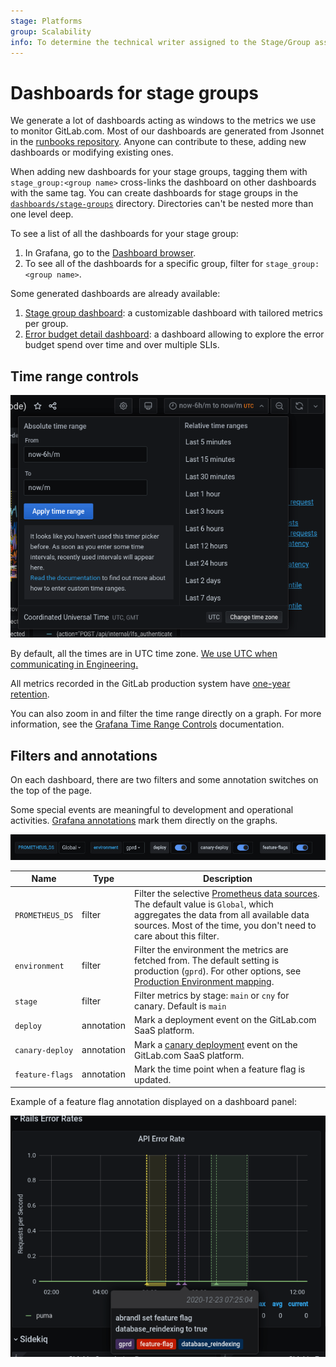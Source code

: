 ```yaml
---
stage: Platforms
group: Scalability
info: To determine the technical writer assigned to the Stage/Group associated with this page, see https://about.gitlab.com/handbook/product/ux/technical-writing/#assignments
---
```


# Dashboards for stage groups

We generate a lot of dashboards acting as windows to the metrics we
use to monitor GitLab.com. Most of our dashboards are generated from
Jsonnet in the
[runbooks repository](https://gitlab.com/gitlab-com/runbooks/-/tree/master/dashboards#dashboard-source).
Anyone can contribute to these, adding new dashboards or modifying
existing ones.

When adding new dashboards for your stage groups, tagging them with
`stage_group:<group name>` cross-links the dashboard on other
dashboards with the same tag. You can create dashboards for stage groups
in the [`dashboards/stage-groups`](https://gitlab.com/gitlab-com/runbooks/-/tree/master/dashboards/stage-groups)
directory. Directories can't be nested more than one level deep.

To see a list of all the dashboards for your stage group:

1. In Grafana, go to the [Dashboard browser](https://dashboards.gitlab.net/dashboards?tag=stage-groups).
1. To see all of the dashboards for a specific group, filter for `stage_group:<group name>`.

Some generated dashboards are already available:

1. [Stage group dashboard](stage_group_dashboard.md): a customizable
   dashboard with tailored metrics per group.
1. [Error budget detail dashboard](error_budget_detail.md): a
   dashboard allowing to explore the error budget spend over time and
   over multiple SLIs.

## Time range controls

![Default time filter](img/stage_group_dashboards_time_filter.png)

By default, all the times are in UTC time zone.
[We use UTC when communicating in Engineering.](https://about.gitlab.com/handbook/communication/#writing-style-guidelines)

All metrics recorded in the GitLab production system have
[one-year retention](https://gitlab.com/gitlab-cookbooks/gitlab-prometheus/-/blob/31526b03fef823e2f9b3cda7c75dcd28a12418a3/attributes/prometheus.rb#L40).

You can also zoom in and filter the time range directly on a graph. For more information, see the
[Grafana Time Range Controls](https://grafana.com/docs/grafana/latest/dashboards/use-dashboards/#set-dashboard-time-range)
documentation.

## Filters and annotations

On each dashboard, there are two filters and some annotation switches on the top of the page.

Some special events are meaningful to development and operational activities.
[Grafana annotations](https://grafana.com/docs/grafana/latest/dashboards/build-dashboards/annotate-visualizations/) mark them
directly on the graphs.

![Filters and annotations](img/stage_group_dashboards_filters.png)

| Name            | Type       | Description |
| --------------- | ---------- | ----------- |
| `PROMETHEUS_DS` | filter     | Filter the selective [Prometheus data sources](https://about.gitlab.com/handbook/engineering/monitoring/#prometheus). The default value is `Global`, which aggregates the data from all available data sources. Most of the time, you don't need to care about this filter. |
| `environment`   | filter     | Filter the environment the metrics are fetched from. The default setting is production (`gprd`). For other options, see [Production Environment mapping](https://about.gitlab.com/handbook/engineering/infrastructure/production/architecture/#environments). |
| `stage`         | filter     | Filter metrics by stage: `main` or `cny` for canary. Default is `main` |
| `deploy`        | annotation | Mark a deployment event on the GitLab.com SaaS platform. |
| `canary-deploy` | annotation | Mark a [canary deployment](https://about.gitlab.com/handbook/engineering/#canary-testing) event on the GitLab.com SaaS platform. |
| `feature-flags` | annotation | Mark the time point when a feature flag is updated. |

Example of a feature flag annotation displayed on a dashboard panel:

![Annotations](img/stage_group_dashboards_annotation.png)
